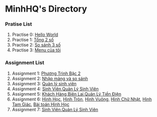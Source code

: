 # MinhHQ's Directory

### Pratise List

1. Practise 0: [Hello World](https://github.com/FASTTRACKSE/FFSE1703.JavaCore/blob/master/Assignments/MinhHQ/HelloWorld/src/helloworld.java)
2. Practise 1: [Tổng 2 số](https://github.com/FASTTRACKSE/FFSE1703.JavaCore/blob/master/Assignments/MinhHQ/Practise/src/fasttrack/edu/vn/Tong2so.java)
3. Practise 2: [So sánh 3 số](https://github.com/FASTTRACKSE/FFSE1703.JavaCore/blob/master/Assignments/MinhHQ/Practise/src/fasttrack/edu/vn/sosanh.java)
4. Practise 3: [Menu của tôi](https://github.com/FASTTRACKSE/FFSE1703.JavaCore/blob/master/Assignments/MinhHQ/Practise/src/fasttrack/edu/vn/MenuCuaToi.java)

### Assignment List

1. Assignment 1: [Phương Trình Bậc 2](https://github.com/FASTTRACKSE/FFSE1703.JavaCore/blob/master/Assignments/MinhHQ/Assignment1/src/fasttrack/Assignment1/main/ptbac2.java)
2. Assignment 2: [Nhập mảng và so sánh](https://github.com/FASTTRACKSE/FFSE1703.JavaCore/blob/master/Assignments/MinhHQ/Assignment2/src/fasttrack/Assignment2/main/vonglap.java)
3. Assignment 3: [Quản lý sinh viên](https://github.com/FASTTRACKSE/FFSE1703.JavaCore/blob/master/Assignments/MinhHQ/Assignment3/src/fasttrack/Assignment3/main/QuanLySinhVien.java)
4. Assignment 4: [Sinh Viên](https://github.com/FASTTRACKSE/FFSE1703.JavaCore/blob/master/Assignments/MinhHQ/Assignment4/src/fasttrack/Assignment4/model/SinhVien.java),[Quản Lý Sinh Viên](https://github.com/FASTTRACKSE/FFSE1703.JavaCore/blob/master/Assignments/MinhHQ/Assignment4/src/fasttrack/Assignment4/main/QuanliSinhVien.java)
5. Assignment 5: [Khách Hàng](https://github.com/FASTTRACKSE/FFSE1703.JavaCore/blob/master/Assignments/MinhHQ/QuanliTienDien/src/FFSE1702/model/KhachHang.java),[Biên Lai](https://github.com/FASTTRACKSE/FFSE1703.JavaCore/blob/master/Assignments/MinhHQ/QuanliTienDien/src/FFSE1702/model/Bienlai.java),[Quản Lý Tiền Điện](https://github.com/FASTTRACKSE/FFSE1703.JavaCore/blob/master/Assignments/MinhHQ/QuanliTienDien/src/FFSE1702/main/TienDien.java)
6. Assignment 6: [Hình Học](https://github.com/FASTTRACKSE/FFSE1703.JavaCore/blob/master/Assignments/MinhHQ/Assignment6/src/hinhhoc/model/HinhHoc.java), [Hình Tròn](https://github.com/FASTTRACKSE/FFSE1703.JavaCore/blob/master/Assignments/MinhHQ/Assignment6/src/hinhhoc/model/HinhTron.java), [Hình Vuông](https://github.com/FASTTRACKSE/FFSE1703.JavaCore/blob/master/Assignments/MinhHQ/Assignment6/src/hinhhoc/model/HinhVuong.java), [Hình Chữ Nhật](https://github.com/FASTTRACKSE/FFSE1703.JavaCore/blob/master/Assignments/MinhHQ/Assignment6/src/hinhhoc/model/HinhChuNhat.java), [Hình Tam Giác](https://github.com/FASTTRACKSE/FFSE1703.JavaCore/blob/master/Assignments/MinhHQ/Assignment6/src/hinhhoc/model/HinhTamGiac.java), [Bài toán Hình Học](https://github.com/FASTTRACKSE/FFSE1703.JavaCore/blob/master/Assignments/MinhHQ/Assignment6/src/hinhhoc/main/BaiToanHinhHoc.java)
7. Assignment 7: [Sinh Viên](https://github.com/FASTTRACKSE/FFSE1703.JavaCore/blob/master/Assignments/MinhHQ/Assignment7/src/QlySV/model/SinhVien.java),[Quản Lý Sinh Viên](https://github.com/FASTTRACKSE/FFSE1703.JavaCore/blob/master/Assignments/MinhHQ/Assignment7/src/QlySV/main/QuanliSinhVien.java)